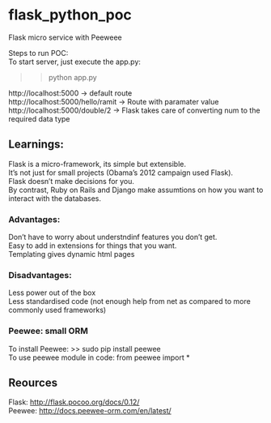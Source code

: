 # flask_python_poc
Flask micro service with Peeweee


Steps to run POC:  
To start server, just execute the app.py:  
>> python app.py  

http://localhost:5000 -> default route  
http://localhost:5000/hello/ramit -> Route with paramater value  
http://localhost:5000/double/2 -> Flask takes care of converting num to the required data type  

## Learnings:

Flask is a micro-framework, its simple but extensible.  
It’s not just for small projects (Obama’s 2012 campaign used Flask).  
Flask doesn’t make decisions for you.  
By contrast, Ruby on Rails and Django make assumtions on how you want to interact with the databases.  

### Advantages:
Don’t have to worry about understndinf features you don’t get.  
Easy to add in extensions for things that you want.  
Templating gives dynamic html pages  

### Disadvantages:  
Less power out of the box  
Less standardised code (not enough help from net as compared to more commonly used frameworks)  

### Peewee: small ORM  
To install Peewee: >> sudo pip install peewee  
To use peewee module in code:  from peewee import *  

## Reources  
Flask:  http://flask.pocoo.org/docs/0.12/  
Peewee: http://docs.peewee-orm.com/en/latest/  

